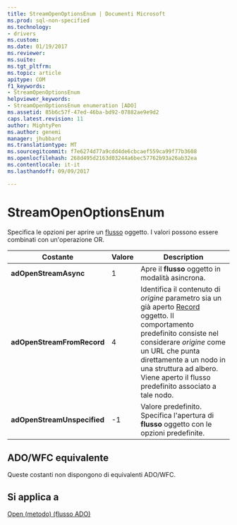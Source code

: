 ```yaml
---
title: StreamOpenOptionsEnum | Documenti Microsoft
ms.prod: sql-non-specified
ms.technology:
- drivers
ms.custom: 
ms.date: 01/19/2017
ms.reviewer: 
ms.suite: 
ms.tgt_pltfrm: 
ms.topic: article
apitype: COM
f1_keywords:
- StreamOpenOptionsEnum
helpviewer_keywords:
- StreamOpenOptionsEnum enumeration [ADO]
ms.assetid: 85b6c57f-47ed-46ba-bd92-07882ae9e9d2
caps.latest.revision: 11
author: MightyPen
ms.author: genemi
manager: jhubbard
ms.translationtype: MT
ms.sourcegitcommit: f7e6274d77a9cdd4de6cbcaef559ca99f77b3608
ms.openlocfilehash: 268d495d2163d03244a6bec57762b93a26ab32ea
ms.contentlocale: it-it
ms.lasthandoff: 09/09/2017

---
```

# <a name="streamopenoptionsenum"></a>StreamOpenOptionsEnum
Specifica le opzioni per aprire un [flusso](../../../ado/reference/ado-api/stream-object-ado.md) oggetto. I valori possono essere combinati con un'operazione OR.  
  
|Costante|Valore|Description|  
|--------------|-----------|-----------------|  
|**adOpenStreamAsync**|1|Apre il **flusso** oggetto in modalità asincrona.|  
|**adOpenStreamFromRecord**|4|Identifica il contenuto di *origine* parametro sia un già aperto [Record](../../../ado/reference/ado-api/record-object-ado.md) oggetto. Il comportamento predefinito consiste nel considerare *origine* come un URL che punta direttamente a un nodo in una struttura ad albero. Viene aperto il flusso predefinito associato a tale nodo.|  
|**adOpenStreamUnspecified**|-1|Valore predefinito. Specifica l'apertura di **flusso** oggetto con le opzioni predefinite.|  
  
## <a name="adowfc-equivalent"></a>ADO/WFC equivalente  
 Queste costanti non dispongono di equivalenti ADO/WFC.  
  
## <a name="applies-to"></a>Si applica a  
 [Open (metodo) (flusso ADO)](../../../ado/reference/ado-api/open-method-ado-stream.md)
